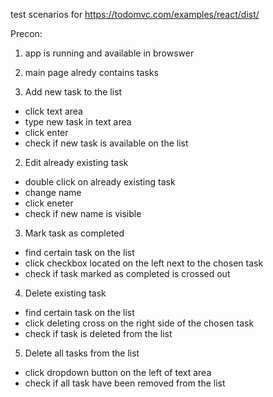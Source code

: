 test scenarios for https://todomvc.com/examples/react/dist/

Precon:

1. app is running and available in browswer
2. main page alredy contains tasks

3. Add new task to the list

-   click text area
-   type new task in text area
-   click enter
-   check if new task is available on the list

2. Edit already existing task

-   double click on already existing task
-   change name
-   click eneter
-   check if new name is visible

3. Mark task as completed

-   find certain task on the list
-   click checkbox located on the left next to the chosen task
-   check if task marked as completed is crossed out

4. Delete existing task

-   find certain task on the list
-   click deleting cross on the right side of the chosen task
-   check if task is deleted from the list

5. Delete all tasks from the list

-   click dropdown button on the left of text area
-   check if all task have been removed from the list
